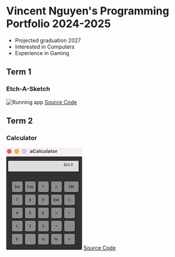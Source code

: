 # Vincent Nguyen's Programming Portfolio 2024-2025

* Projected graduation 2027
* Interested in Computers
* Experience in Gaming

## Term 1
### Etch-A-Sketch
![Running app]()
[Source Code]()

## Term 2
### Calculator
![Running App](https://github.com/Chicken3847/programming1/blob/main/images/Calc.png)
[Source Code](https://github.com/Chicken3847/programming1/tree/main/src/Calculatorkj)
